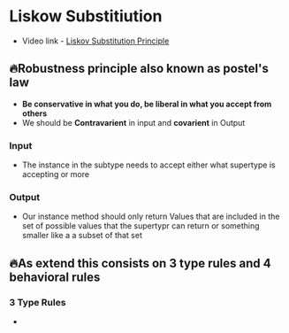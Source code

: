 # Liskow Substitiution
- Video link - [Liskov Substitution Principle](https://www.youtube.com/watch?v=7hXi0N1oWFU)
## 🔥Robustness principle also known as postel's law 
- **Be conservative in what you do, be liberal in what you accept from others**
- We should be **Contravarient** in input and **covarient** in Output 
### Input 
   - The instance in the subtype needs to accept either what supertype is accepting or more 
### Output 
   - Our instance method should only return Values that are included in the set of possible values that the supertypr can return or something smaller like a a subset of that set
## 🔥**As extend this consists on 3 type rules and 4 behavioral rules**

### 3 Type Rules 
- 
